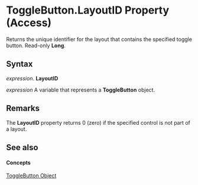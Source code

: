 
# ToggleButton.LayoutID Property (Access)

Returns the unique identifier for the layout that contains the specified toggle button. Read-only  **Long**.


## Syntax

 _expression_. **LayoutID**

 _expression_ A variable that represents a **ToggleButton** object.


## Remarks

The  **LayoutID** property returns 0 (zero) if the specified control is not part of a layout.


## See also


#### Concepts


[ToggleButton Object](1c20d809-d7db-e096-4328-ebb4d79e770e.md)
